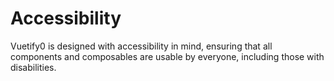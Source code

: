 <script setup>
  import DocsPageFeatures from '@/components/docs/DocsPageFeatures.vue'
</script>

# Accessibility

Vuetify0 is designed with accessibility in mind, ensuring that all components and composables are usable by everyone, including those with disabilities.

<DocsPageFeatures />
